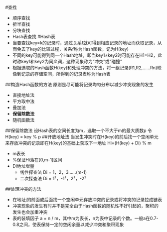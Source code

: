#查找
* 顺序查找
* 折半查找
* 分块查找
* Hash表查找
#Hash表
* 当要查找key=k的记录时，通过关系f就可得到相应记录的地址而获取记录，从而免去了key的比较过程，关系f称为Hash函数，记为H(key)
* 不同的key可能得到同一个Hash地址，即当key1≠key2时可能存在H1=H2，此时称key1和key2为同义词，这种现象称为“冲突”或“碰撞”
* 根据选取的Hash函数H(key)和处理冲突的方法，将一组记录(R1,R2,……Rn)映像到记录的存储空间，所得到的记录表称为Hash表

##构造Hash函数的方法
原则是尽可能将记录均匀分布以减少冲突现象的发生
* 直接地址法
* 平方取中法
* 叠加法
* **保留除数法**
* 随机函数法

##保留除数法
设Hash表的空间长度为m，选取一个不大于m的最大质数p
令 H(key) = key % p
##开放地址法
当发生冲突时在H(key)的前后找一个空闲单元来存放冲突的记录即在H(key)的基础上获取下一地址
Hi=(H(key) + Di) % m
* m表长
* %保证Hi落在[0,m-1]区间
* Di地址增量
  * 线性探查法 Di = 1，2，3……(m-1)
  * 二次探查法 Di = 1²，-1²，2²，-2²

##处理冲突的方法
* 在地址j的前面或后面找一个空闲单元存放冲突的记录或将冲突的记录拉成链表
* 冲突现象的发生有时并不是完全由于Hash函数的随机性不好引起的，聚积的发生也会加重冲突
* 表的装填因子 a = n / m，其中m为表长，n为表中记录的个数。一般a在0.7-0.8之间，使表保持一定的空闲余量以减少冲突和聚积现象